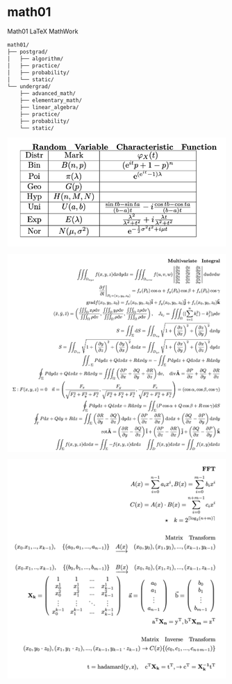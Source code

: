 # math01
Math01 LaTeX MathWork

```
math01/
├── postgrad/
│   ├── algorithm/
│   ├── practice/
│   ├── probability/
│   └── static/
└── undergrad/
    ├── advanced_math/
    ├── elementary_math/
    ├── linear_algebra/
    ├── practice/
    ├── probability/
    └── static/

```

![](https://raw.githubusercontent.com/Juminiy/upload/main/img/%E6%88%AA%E5%B1%8F2023-11-16%2021.28.06.png)

![](https://raw.githubusercontent.com/Juminiy/upload/main/img/%E6%88%AA%E5%B1%8F2023-11-16%2021.30.08.png)

![](https://raw.githubusercontent.com/Juminiy/upload/main/img/%E6%88%AA%E5%B1%8F2023-11-16%2021.32.01.png)

